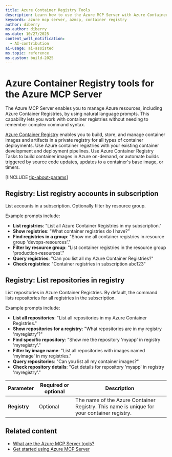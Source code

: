 ```yaml
---
title: Azure Container Registry Tools 
description: Learn how to use the Azure MCP Server with Azure Container Registry.
keywords: azure mcp server, azmcp, container registry
author: diberry
ms.author: diberry
ms.date: 10/27/2025
content_well_notification: 
  - AI-contribution
ai-usage: ai-assisted
ms.topic: reference
ms.custom: build-2025
--- 
```


# Azure Container Registry tools for the Azure MCP Server

The Azure MCP Server enables you to manage Azure resources, including Azure Container Registries, by using natural language prompts. This capability lets you work with container registries without needing to remember complex command syntax.

[Azure Container Registry](/azure/container-registry/) enables you to build, store, and manage container images and artifacts in a private registry for all types of container deployments. Use Azure container registries with your existing container development and deployment pipelines. Use Azure Container Registry Tasks to build container images in Azure on-demand, or automate builds triggered by source code updates, updates to a container's base image, or timers.


[!INCLUDE [tip-about-params](../includes/tools/parameter-consideration.md)]

## Registry: List registry accounts in subscription

List accounts in a subscription. Optionally filter by resource group. 

Example prompts include: 


- **List registries**: "List all Azure Container Registries in my subscription."
- **Show registries**: "What container registries do I have?"
- **Find registries in a group**: "Show me all container registries in resource group 'devops-resources'."
- **Filter by resource group**: "List container registries in the resource group 'production-resources'."
- **Query registries**: "Can you list all my Azure Container Registries?"
- **Check registries**: "Container registries in subscription abc123"

## Registry: List repositories in registry

List repositories in Azure Container Registries. By default, the command lists repositories for all registries in the subscription.

Example prompts include:

- **List all repositories**: "List all repositories in my Azure Container Registries."
- **Show repositories for a registry**: "What repositories are in my registry 'myregistry'?"
- **Find specific repository**: "Show me the repository 'myapp' in registry 'myregistry'."
- **Filter by image name**: "List all repositories with images named 'myimage' in my registries."
- **Query repositories**: "Can you list all my container images?"
- **Check repository details**: "Get details for repository 'myapp' in registry 'myregistry'."

| Parameter | Required or optional | Description |
|-----------|----------|-------------|
| **Registry** | Optional | The name of the Azure Container Registry. This name is unique for your container registry. |

## Related content

- [What are the Azure MCP Server tools?](index.md)
- [Get started using Azure MCP Server](../get-started.md)